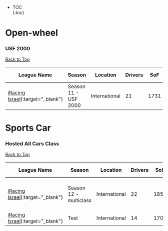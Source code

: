 * TOC  
{:toc}

# Open-wheel

### USF 2000

[Back to Top](#)  

| League Name | Season | Location | Drivers | SoF | Setup | Upcoming Race | New York | London | Sydney |
|-----------------------------------------------------------------------------------------------------------|---------------------|-------------|-------|----|-----|-------------|--------|------|------|
|[iRacing Israel](https://members.iracing.com/membersite/member/LeagueView.do?league=3928){:target="_blank"} |Season 11 \- USF 2000 |International |21 |1731 | | | | | |

# Sports Car

### Hosted All Cars Class

[Back to Top](#)  

| League Name | Season | Location | Drivers | SoF | Setup | Upcoming Race | New York | London | Sydney |
|-----------------------------------------------------------------------------------------------------------|-----------------------|-------------|-------|----|-----|----------------------------------------|------------------------|------------------------|-------------------------|
|[iRacing Israel](https://members.iracing.com/membersite/member/LeagueView.do?league=3928){:target="_blank"} |Season 12 \- multiclass |International |22 |1859 | |[Legacy] Charlotte Motor Speedway - 2008 |Mon, July 03 01:27PM EDT |Mon, July 03 06:27PM BST |Tue, July 04 03:27AM AEST |
|[iRacing Israel](https://members.iracing.com/membersite/member/LeagueView.do?league=3928){:target="_blank"} |Test |International |14 |1706 | | | | | |

